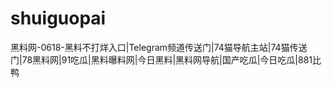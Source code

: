 # shuiguopai
黑料网-0618-黑料不打烊入口|Telegram频道传送门|74猫导航主站|74猫传送门|78黑料网|91吃瓜|黑料曝料网|今日黑料|黑料网导航|国产吃瓜|今日吃瓜|881比鸭
